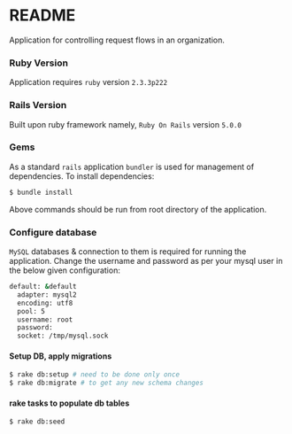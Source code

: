 # README

Application for controlling request flows in an organization.

### Ruby Version
Application requires `ruby` version `2.3.3p222`

### Rails Version
Built upon ruby framework namely, `Ruby On Rails` version `5.0.0`

### Gems
As a standard `rails` application `bundler` is used for management
of dependencies. To install dependencies:

```bash
$ bundle install
```
Above commands should be run from root directory of the application.

### Configure database
`MySQL` databases & connection to them is required for running the application.
Change the username and password as per your mysql user in the below given configuration:

```bash
default: &default
  adapter: mysql2
  encoding: utf8
  pool: 5
  username: root
  password:
  socket: /tmp/mysql.sock
```

#### Setup DB, apply migrations
```bash
$ rake db:setup # need to be done only once
$ rake db:migrate # to get any new schema changes
```

#### rake tasks to populate db tables
```bash
$ rake db:seed
```
